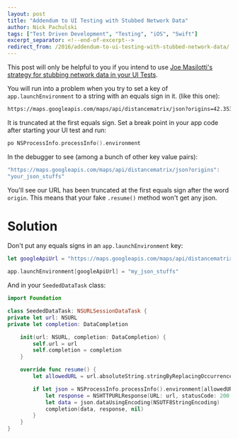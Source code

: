 ```yaml
---
layout: post
title: "Addendum to UI Testing with Stubbed Network Data"
author: Nick Pachulski
tags: ["Test Driven Development", "Testing", "iOS", "Swift"]
excerpt_separator: <!--end-of-excerpt-->
redirect_from: /2016/addendum-to-ui-testing-with-stubbed-network-data/
---
```


This post will only be helpful to you if you intend to use [Joe Masilotti's
strategy for stubbing network data in your UI Tests](http://masilotti.com/ui-testing-stub-network-data/).

You will run into a problem when you try to set a key of
`app.launchEnvironment` to a string with an equals sign in it.<!--end-of-excerpt--> (like this one):

```sh
https://maps.googleapis.com/maps/api/distancematrix/json?origins=42.3535418,-71.0613433&destinations=42.3529193,-71.0577234&mode=walking
```

It is truncated at the first equals sign. Set a break point in your app code after
starting your UI test and run:

```swift
po NSProcessInfo.processInfo().environment
```

In the debugger to see (among a bunch of other key value pairs):

```swift
"https://maps.googleapis.com/maps/api/distancematrix/json?origins":
"your_json_stuffs"
```

You'll see our URL has been truncated at the first equals sign after the word `origin`. This means that your fake `.resume()` method won't get any json.

# Solution

Don't put any equals signs in an `app.launchEnvironment` key:

```swift
let googleApiUrl = "https://maps.googleapis.com/maps/api/distancematrix/json?origins=42.3535418,-71.0613433&destinations=42.3529193,-71.0577234&mode=walking".stringByReplacingOccurrencesOfString("=", withString: "EQUALS")

app.launchEnvironment[googleApiUrl] = "my_json_stuffs"
```

And in your `SeededDataTask` class:

```swift
import Foundation

class SeededDataTask: NSURLSessionDataTask {
private let url: NSURL
private let completion: DataCompletion

    init(url: NSURL, completion: DataCompletion) {
        self.url = url
        self.completion = completion
    }

    override func resume() {
        let allowedURL = url.absoluteString.stringByReplacingOccurrencesOfString("=", withString: "EQUALS")

        if let json = NSProcessInfo.processInfo().environment[allowedURL] {
            let response = NSHTTPURLResponse(URL: url, statusCode: 200, HTTPVersion: nil, headerFields: nil)
            let data = json.dataUsingEncoding(NSUTF8StringEncoding)
            completion(data, response, nil)
        }
    }
}
```
